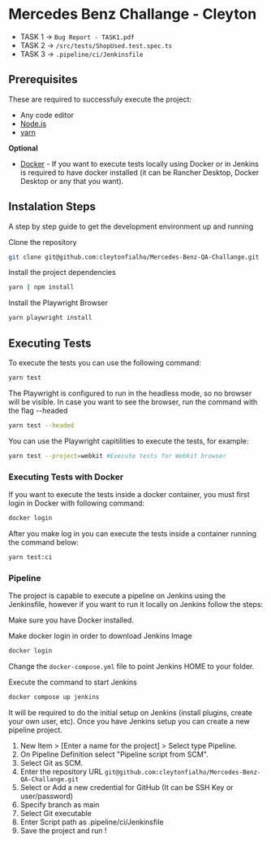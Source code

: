 # Mercedes Benz Challange - Cleyton

- TASK 1 -> `Bug Report - TASK1.pdf`
- TASK 2 -> `/src/tests/ShopUsed.test.spec.ts`
- TASK 3 -> `.pipeline/ci/Jenkinsfile`
    
## Prerequisites

These are required to successfuly execute the project:

* Any code editor
* [Node.js](https://nodejs.org/en/download)
* [yarn](https://classic.yarnpkg.com/lang/en/docs/install/)

**Optional**
* [Docker](https://rancherdesktop.io/) - If you want to execute tests locally using Docker or in Jenkins is required to have docker installed (it can be Rancher Desktop, Docker Desktop or any that you want).

## Instalation Steps
A step by step guide to get the development environment up and running

Clone the repository
```bash 
git clone git@github.com:cleytonfialho/Mercedes-Benz-QA-Challange.git
```

Install the project dependencies

```bash 
yarn | npm install
```

Install the Playwright Browser

```bash 
yarn playwright install
```

## Executing Tests

To execute the tests you can use the following command:

```bash 
yarn test
```

The Playwright is configured to run in the headless mode, so no browser will be visible. In case you want to see the browser, run the command with the flag --headed

```bash 
yarn test --headed
```

You can use the Playwright capitilities to execute the tests, for example: 
```bash 
yarn test --project=webkit #Execute tests for Webkit browser
```

### Executing Tests with Docker

If you want to execute the tests inside a docker container, you must first login in Docker with following command:

```bash 
docker login
```
After you make log in you can execute the tests inside a container running the command below:

```bash 
yarn test:ci
```

### Pipeline

The project is capable to execute a pipeline on Jenkins using the Jenkinsfile, however if you want to run it locally on Jenkins follow the steps:

Make sure you have Docker installed.

Make docker login in order to download Jenkins Image

```bash 
docker login
```

Change the ```docker-compose.yml``` file to point Jenkins HOME to your folder. 

Execute the command to start Jenkins

```bash 
docker compose up jenkins
```

It will be required to do the initial setup on Jenkins (install plugins, create your own user, etc). Once you have Jenkins setup you can create a new pipeline project.

1. New Item > [Enter a name for the project] > Select type Pipeline.
2. On Pipeline Definition select "Pipeline script from SCM".
3. Select Git as SCM. 
4. Enter the repository URL ```git@github.com:cleytonfialho/Mercedes-Benz-QA-Challange.git```
5. Select or Add a new credential for GitHub (It can be SSH Key or user/password)
6. Specify branch as main
7. Select Git executable
8. Enter Script path as .pipeline/ci/Jenkinsfile
9. Save the project and run !
